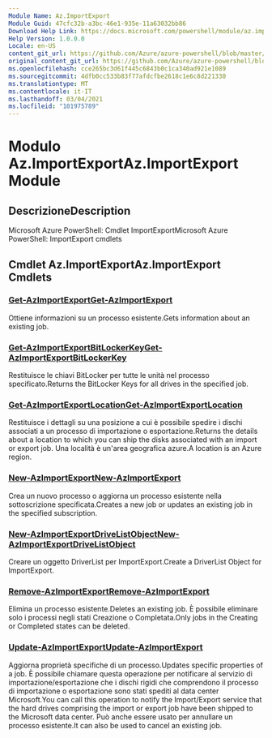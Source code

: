 ```yaml
---
Module Name: Az.ImportExport
Module Guid: 47cfc32b-a3bc-46e1-935e-11a63032bb86
Download Help Link: https://docs.microsoft.com/powershell/module/az.importexport
Help Version: 1.0.0.0
Locale: en-US
content_git_url: https://github.com/Azure/azure-powershell/blob/master/src/ImportExport/help/Az.ImportExport.md
original_content_git_url: https://github.com/Azure/azure-powershell/blob/master/src/ImportExport/help/Az.ImportExport.md
ms.openlocfilehash: cce265bc3d61f445c6843b0c1ca340ad921e1089
ms.sourcegitcommit: 4dfb0cc533b83f77afdcfbe2618c1e6c8d221330
ms.translationtype: MT
ms.contentlocale: it-IT
ms.lasthandoff: 03/04/2021
ms.locfileid: "101975789"
---
```

# <span data-ttu-id="150a6-101">Modulo Az.ImportExport</span><span class="sxs-lookup"><span data-stu-id="150a6-101">Az.ImportExport Module</span></span>
## <span data-ttu-id="150a6-102">Descrizione</span><span class="sxs-lookup"><span data-stu-id="150a6-102">Description</span></span>
<span data-ttu-id="150a6-103">Microsoft Azure PowerShell: Cmdlet ImportExport</span><span class="sxs-lookup"><span data-stu-id="150a6-103">Microsoft Azure PowerShell: ImportExport cmdlets</span></span>

## <span data-ttu-id="150a6-104">Cmdlet Az.ImportExport</span><span class="sxs-lookup"><span data-stu-id="150a6-104">Az.ImportExport Cmdlets</span></span>
### [<span data-ttu-id="150a6-105">Get-AzImportExport</span><span class="sxs-lookup"><span data-stu-id="150a6-105">Get-AzImportExport</span></span>](Get-AzImportExport.md)
<span data-ttu-id="150a6-106">Ottiene informazioni su un processo esistente.</span><span class="sxs-lookup"><span data-stu-id="150a6-106">Gets information about an existing job.</span></span>

### [<span data-ttu-id="150a6-107">Get-AzImportExportBitLockerKey</span><span class="sxs-lookup"><span data-stu-id="150a6-107">Get-AzImportExportBitLockerKey</span></span>](Get-AzImportExportBitLockerKey.md)
<span data-ttu-id="150a6-108">Restituisce le chiavi BitLocker per tutte le unità nel processo specificato.</span><span class="sxs-lookup"><span data-stu-id="150a6-108">Returns the BitLocker Keys for all drives in the specified job.</span></span>

### [<span data-ttu-id="150a6-109">Get-AzImportExportLocation</span><span class="sxs-lookup"><span data-stu-id="150a6-109">Get-AzImportExportLocation</span></span>](Get-AzImportExportLocation.md)
<span data-ttu-id="150a6-110">Restituisce i dettagli su una posizione a cui è possibile spedire i dischi associati a un processo di importazione o esportazione.</span><span class="sxs-lookup"><span data-stu-id="150a6-110">Returns the details about a location to which you can ship the disks associated with an import or export job.</span></span>
<span data-ttu-id="150a6-111">Una località è un'area geografica azure.</span><span class="sxs-lookup"><span data-stu-id="150a6-111">A location is an Azure region.</span></span>

### [<span data-ttu-id="150a6-112">New-AzImportExport</span><span class="sxs-lookup"><span data-stu-id="150a6-112">New-AzImportExport</span></span>](New-AzImportExport.md)
<span data-ttu-id="150a6-113">Crea un nuovo processo o aggiorna un processo esistente nella sottoscrizione specificata.</span><span class="sxs-lookup"><span data-stu-id="150a6-113">Creates a new job or updates an existing job in the specified subscription.</span></span>

### [<span data-ttu-id="150a6-114">New-AzImportExportDriveListObject</span><span class="sxs-lookup"><span data-stu-id="150a6-114">New-AzImportExportDriveListObject</span></span>](New-AzImportExportDriveListObject.md)
<span data-ttu-id="150a6-115">Creare un oggetto DriverList per ImportExport.</span><span class="sxs-lookup"><span data-stu-id="150a6-115">Create a DriverList Object for ImportExport.</span></span>

### [<span data-ttu-id="150a6-116">Remove-AzImportExport</span><span class="sxs-lookup"><span data-stu-id="150a6-116">Remove-AzImportExport</span></span>](Remove-AzImportExport.md)
<span data-ttu-id="150a6-117">Elimina un processo esistente.</span><span class="sxs-lookup"><span data-stu-id="150a6-117">Deletes an existing job.</span></span>
<span data-ttu-id="150a6-118">È possibile eliminare solo i processi negli stati Creazione o Completata.</span><span class="sxs-lookup"><span data-stu-id="150a6-118">Only jobs in the Creating or Completed states can be deleted.</span></span>

### [<span data-ttu-id="150a6-119">Update-AzImportExport</span><span class="sxs-lookup"><span data-stu-id="150a6-119">Update-AzImportExport</span></span>](Update-AzImportExport.md)
<span data-ttu-id="150a6-120">Aggiorna proprietà specifiche di un processo.</span><span class="sxs-lookup"><span data-stu-id="150a6-120">Updates specific properties of a job.</span></span>
<span data-ttu-id="150a6-121">È possibile chiamare questa operazione per notificare al servizio di importazione/esportazione che i dischi rigidi che comprendono il processo di importazione o esportazione sono stati spediti al data center Microsoft.</span><span class="sxs-lookup"><span data-stu-id="150a6-121">You can call this operation to notify the Import/Export service that the hard drives comprising the import or export job have been shipped to the Microsoft data center.</span></span>
<span data-ttu-id="150a6-122">Può anche essere usato per annullare un processo esistente.</span><span class="sxs-lookup"><span data-stu-id="150a6-122">It can also be used to cancel an existing job.</span></span>

